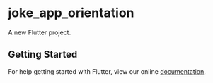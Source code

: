 # joke_app_orientation

A new Flutter project.

## Getting Started

For help getting started with Flutter, view our online
[documentation](https://flutter.io/).
